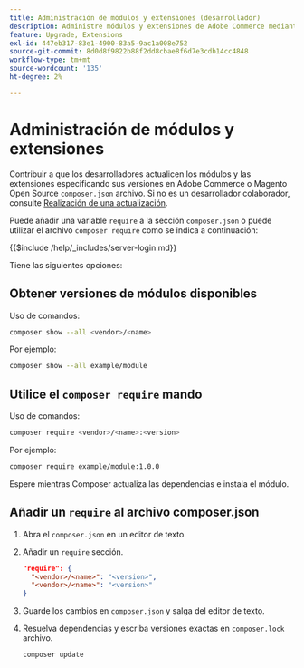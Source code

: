 ```yaml
---
title: Administración de módulos y extensiones (desarrollador)
description: Administre módulos y extensiones de Adobe Commerce mediante la interfaz de línea de comandos y el administrador de paquetes del Compositor.
feature: Upgrade, Extensions
exl-id: 447eb317-83e1-4900-83a5-9ac1a008e752
source-git-commit: 8d0d8f9822b88f2dd8cbae8f6d7e3cdb14cc4848
workflow-type: tm+mt
source-wordcount: '135'
ht-degree: 2%

---
```


# Administración de módulos y extensiones

Contribuir a que los desarrolladores actualicen los módulos y las extensiones especificando sus versiones en Adobe Commerce o Magento Open Source `composer.json` archivo. Si no es un desarrollador colaborador, consulte [Realización de una actualización](../implementation/perform-upgrade.md).

Puede añadir una variable `require` a la sección `composer.json` o puede utilizar el archivo `composer require` como se indica a continuación:

{{$include /help/_includes/server-login.md}}

Tiene las siguientes opciones:

## Obtener versiones de módulos disponibles

Uso de comandos:

```bash
composer show --all <vendor>/<name>
```

Por ejemplo:

```bash
composer show --all example/module
```

## Utilice el `composer require` mando

Uso de comandos:

```bash
composer require <vendor>/<name>:<version>
```

Por ejemplo:

```bash
composer require example/module:1.0.0
```

Espere mientras Composer actualiza las dependencias e instala el módulo.

## Añadir un `require` al archivo composer.json

1. Abra el `composer.json` en un editor de texto.

1. Añadir un `require` sección.

   ```json
   "require": {
     "<vendor>/<name>": "<version>",
     "<vendor>/<name>": "<version>"
   }
   ```

1. Guarde los cambios en `composer.json` y salga del editor de texto.

1. Resuelva dependencias y escriba versiones exactas en `composer.lock` archivo.

   ```bash
   composer update
   ```
